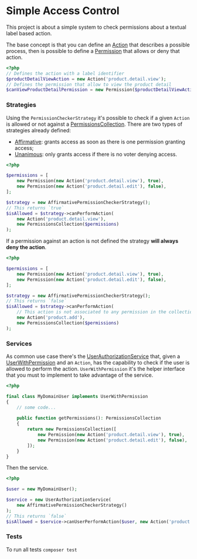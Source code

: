 # Simple Access Control

This project is about a simple system to check permissions about a textual label based action. 

The base concept is that you can define an [Action](./src/Domain/Action.php) that describes a possible process, then is possible to define a [Permission](./src/Domain/Permission.php) that allows or deny that action.

```php
<?php
// Defines the action with a label identifier
$productDetailViewAction = new Action('product.detail.view');
// Defines the permission that allow to view the product detail
$canViewProductDetailPermission = new Permission($productDetailViewAction, true);
```

### Strategies
Using the `PermissionCheckerStrategy` it's possible to check if a given `Action` is allowed or not against a [PermissionsCollection](./src/Domain/PermissionsCollection.php).
There are two types of strategies already defined:
- [Affirmative](./src/Domain/Checker/AffirmativePermissionCheckerStrategy.php): grants access as soon as there is one permission granting access;
- [Unanimous](./src/Domain/Checker/UnanimousPermissionCheckerStrategy.php): only grants access if there is no voter denying access.

```php
<?php

$permissions = [
    new Permission(new Action('product.detail.view'), true),
    new Permission(new Action('product.detail.edit'), false),
];

$strategy = new AffirmativePermissionCheckerStrategy();
// This returns `true`
$isAllowed = $strategy->canPerformAction(
    new Action('product.detail.view'),
    new PermissionsCollection($permissions)
);
```
If a permission against an action is not defined the strategy **will always deny the action**.

```php
<?php

$permissions = [
    new Permission(new Action('product.detail.view'), true),
    new Permission(new Action('product.detail.edit'), false),
];

$strategy = new AffirmativePermissionCheckerStrategy();
// This returns `false`
$isAllowed = $strategy->canPerformAction(
    // This action is not associated to any permission in the collection
    new Action('product.add'),
    new PermissionsCollection($permissions)
);
```

### Services
As common use case there's the [UserAuthorizationService](./src/Application/UserAuthorizationService.php) that, given a [UserWithPermission](./src/Domain/User/UserWithPermissions.php) and an `Action`, has the capability to check if the user is allowed to perform the action.
`UserWithPermission` it's the helper interface that you must to implement to take advantage of the service.

```php
<?php

final class MyDomainUser implements UserWithPermission
{
    // some code...
    
    public function getPermissions(): PermissionsCollection
    {
        return new PermissionsCollection([
            new Permission(new Action('product.detail.view'), true),
            new Permission(new Action('product.detail.edit'), false),
        ]);
    }
}

```
Then the service.
```php
<?php

$user = new MyDomainUser();

$service = new UserAuthorizationService(
    new AffirmativePermissionCheckerStrategy()
);
// This returns `false`
$isAllowed = $service->canUserPerformAction($user, new Action('product.detail.edit')));
```
### Tests
To run all tests `composer test`

